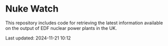 # Nuke Watch

This repository includes code for retrieving the latest information available on the output of EDF nuclear power plants in the UK.

Last updated: 2024-11-21 10:12
